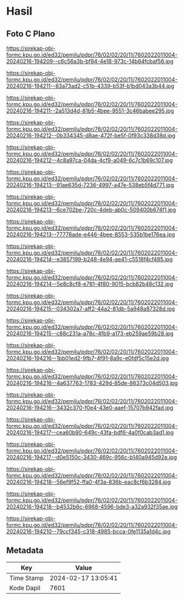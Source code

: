 # Hasil

## Foto C Plano

https://sirekap-obj-formc.kpu.go.id/ed32/pemilu/pdpr/76/02/02/20/11/7602022011004-20240216-194209--c6c56a3b-bf84-4e18-973c-14b64fcbaf56.jpg

https://sirekap-obj-formc.kpu.go.id/ed32/pemilu/pdpr/76/02/02/20/11/7602022011004-20240216-194211--83a73ad2-c51b-4339-b53f-b1bd043a3b44.jpg

https://sirekap-obj-formc.kpu.go.id/ed32/pemilu/pdpr/76/02/02/20/11/7602022011004-20240216-194211--2a513d4d-81b5-4bee-9551-3c46babee295.jpg

https://sirekap-obj-formc.kpu.go.id/ed32/pemilu/pdpr/76/02/02/20/11/7602022011004-20240216-194212--0b334345-d8ae-472f-be5f-0f93c338d38d.jpg

https://sirekap-obj-formc.kpu.go.id/ed32/pemilu/pdpr/76/02/02/20/11/7602022011004-20240216-194212--4c8a97ca-04da-4cf9-a049-6c7c1b69c107.jpg

https://sirekap-obj-formc.kpu.go.id/ed32/pemilu/pdpr/76/02/02/20/11/7602022011004-20240216-194213--91ae635d-7236-4997-a47e-538eb5f4d771.jpg

https://sirekap-obj-formc.kpu.go.id/ed32/pemilu/pdpr/76/02/02/20/11/7602022011004-20240216-194213--6ce702be-720c-4deb-ab0c-509400b674f1.jpg

https://sirekap-obj-formc.kpu.go.id/ed32/pemilu/pdpr/76/02/02/20/11/7602022011004-20240216-194213--77778ade-e446-4bee-8553-535b1be176ea.jpg

https://sirekap-obj-formc.kpu.go.id/ed32/pemilu/pdpr/76/02/02/20/11/7602022011004-20240216-194214--e3857199-b248-4e94-ae41-c5518f4cf485.jpg

https://sirekap-obj-formc.kpu.go.id/ed32/pemilu/pdpr/76/02/02/20/11/7602022011004-20240216-194214--5e8c8cf8-e781-4f80-9015-bcb82b48c132.jpg

https://sirekap-obj-formc.kpu.go.id/ed32/pemilu/pdpr/76/02/02/20/11/7602022011004-20240216-194215--034302a7-aff2-44a2-81db-5a948a87328d.jpg

https://sirekap-obj-formc.kpu.go.id/ed32/pemilu/pdpr/76/02/02/20/11/7602022011004-20240216-194215--c88c231a-a78c-4fb9-a173-eb259ae59b28.jpg

https://sirekap-obj-formc.kpu.go.id/ed32/pemilu/pdpr/76/02/02/20/11/7602022011004-20240216-194216--1bb01ed2-9fb7-4f91-8a9c-e0fdf5c15e2d.jpg

https://sirekap-obj-formc.kpu.go.id/ed32/pemilu/pdpr/76/02/02/20/11/7602022011004-20240216-194216--4a637763-1783-429d-85de-86373c04d503.jpg

https://sirekap-obj-formc.kpu.go.id/ed32/pemilu/pdpr/76/02/02/20/11/7602022011004-20240216-194216--3432c370-f0e4-43e0-aaef-15707b942fad.jpg

https://sirekap-obj-formc.kpu.go.id/ed32/pemilu/pdpr/76/02/02/20/11/7602022011004-20240216-194217--cea60b90-649c-43fa-bdf6-4a0f0cab3ad1.jpg

https://sirekap-obj-formc.kpu.go.id/ed32/pemilu/pdpr/76/02/02/20/11/7602022011004-20240216-194217--d0e5150c-3430-469c-956c-b140a945d92e.jpg

https://sirekap-obj-formc.kpu.go.id/ed32/pemilu/pdpr/76/02/02/20/11/7602022011004-20240216-194218--56ef9f52-ffa0-4f3a-836b-eac8cf6b3284.jpg

https://sirekap-obj-formc.kpu.go.id/ed32/pemilu/pdpr/76/02/02/20/11/7602022011004-20240216-194218--b4532b6c-6968-4596-bde3-a32a932f35ae.jpg

https://sirekap-obj-formc.kpu.go.id/ed32/pemilu/pdpr/76/02/02/20/11/7602022011004-20240216-194210--79ccf345-c318-4985-bcca-0fe1135a1d4c.jpg


## Metadata

| Key        | Value               |
| ---------- | ------------------- |
| Time Stamp | 2024-02-17 13:05:41 |
| Kode Dapil | 7601                |



